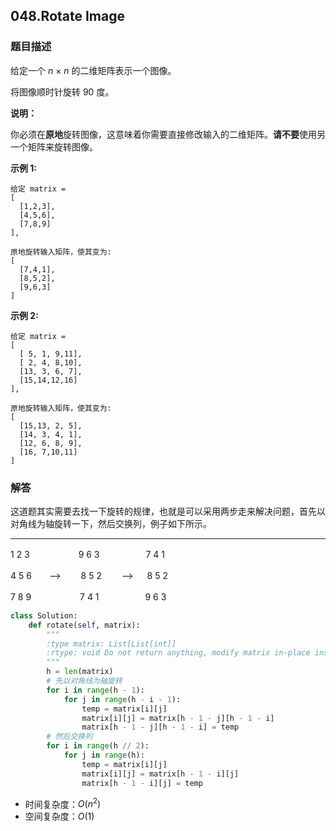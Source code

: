 ## 048.**Rotate Image**

### 题目描述

给定一个 *n* × *n* 的二维矩阵表示一个图像。

将图像顺时针旋转 90 度。

**说明：**

你必须在**原地**旋转图像，这意味着你需要直接修改输入的二维矩阵。**请不要**使用另一个矩阵来旋转图像。

**示例 1:**

```
给定 matrix = 
[
  [1,2,3],
  [4,5,6],
  [7,8,9]
],

原地旋转输入矩阵，使其变为:
[
  [7,4,1],
  [8,5,2],
  [9,6,3]
]
```

**示例 2:**

```
给定 matrix =
[
  [ 5, 1, 9,11],
  [ 2, 4, 8,10],
  [13, 3, 6, 7],
  [15,14,12,16]
], 

原地旋转输入矩阵，使其变为:
[
  [15,13, 2, 5],
  [14, 3, 4, 1],
  [12, 6, 8, 9],
  [16, 7,10,11]
]
```

### 解答

这道题其实需要去找一下旋转的规律，也就是可以采用两步走来解决问题，首先以对角线为轴旋转一下，然后交换列，例子如下所示。



****

1  2  3　　　 　　 9  6  3　　　　　  7  4  1

4  5  6　　-->　　 8  5  2　　 -->   　 8  5  2　　

7  8  9 　　　 　　7  4  1　　　　　  9  6  3





```python
class Solution:
    def rotate(self, matrix):
        """
        :type matrix: List[List[int]]
        :rtype: void Do not return anything, modify matrix in-place instead.
        """
        h = len(matrix)
        # 先以对角线为轴旋转
        for i in range(h - 1):
            for j in range(h - i - 1):
                temp = matrix[i][j]
                matrix[i][j] = matrix[h - 1 - j][h - 1 - i]
                matrix[h - 1 - j][h - 1 - i] = temp
        # 然后交换列
        for i in range(h // 2):
            for j in range(h):
                temp = matrix[i][j]
                matrix[i][j] = matrix[h - 1 - i][j]
                matrix[h - 1 - i][j] = temp
```

- 时间复杂度：$O(n^2)$
- 空间复杂度：$O(1)$ 

